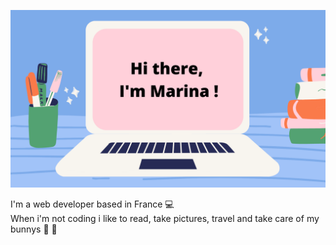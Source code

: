 ![Cover](https://github.com/MarinaGaribotti/MarinaGaribotti/blob/main/hello.png)

I'm a web developer based in France 💻  
When i'm not coding i like to read, take pictures, travel and take care of my bunnys 🐰 🐰
<!---
MarinaGaribotti/MarinaGaribotti is a ✨ special ✨ repository because its `README.md` (this file) appears on your GitHub profile.
You can click the Preview link to take a look at your changes.
--->
